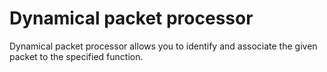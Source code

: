 Dynamical packet processor
==================================

Dynamical packet processor allows you to identify and associate the given packet to the specified function.
